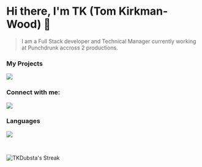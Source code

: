 # Hi there, I'm TK (Tom Kirkman-Wood) 👋 

> I am a Full Stack developer and Technical Manager currently working at Punchdrunk accross 2 productions. 

### My Projects
[<img src="https://img.shields.io/badge/-ShowTrak-F7DF1E?&style=for-the-badge&logo=ElectronJS5&logoColor=white" />][showtrak]

### Connect with me:
[<img src="https://img.shields.io/badge/-Website-ed5555?&style=for-the-badge&logo=html5&logoColor=white" />][website]
<br />

### Languages

[<img src="https://img.shields.io/badge/-javascript-F7DF1E?&style=for-the-badge&logo=javascript&logoColor=black" />][website]

<br />

![TKDubsta's Streak](https://github-readme-streak-stats.herokuapp.com/?user=TKDubsta&theme=synthwave&hide_border=true)

[showtrak]: https://github.com/ShowTrak
[website]: https://tkw.bz
